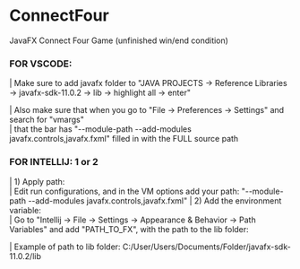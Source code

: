 # ConnectFour
JavaFX Connect Four Game (unfinished win/end condition)
  
  
### FOR VSCODE:
|   Make sure to add javafx folder to "JAVA PROJECTS -> Reference Libraries -> javafx-sdk-11.0.2 -> lib -> highlight all -> enter"

|   Also make sure that when you go to "File -> Preferences -> Settings" and search for "vmargs"  
|   that the bar has "--module-path <Your JavaFX lib> --add-modules javafx.controls,javafx.fxml" filled in with the FULL source path

### FOR INTELLIJ: 1 or 2
|   1) Apply path:  
|        Edit run configurations, and in the VM options add your path: "--module-path <Your JavaFX lib> --add-modules javafx.controls,javafx.fxml"
|   2) Add the environment variable:  
|        Go to "Intellij -> File -> Settings -> Appearance & Behavior -> Path Variables" and add "PATH_TO_FX", with the path to the lib folder:  
       
|   Example of path to lib folder: C:/User/Users/Documents/Folder/javafx-sdk-11.0.2/lib  
